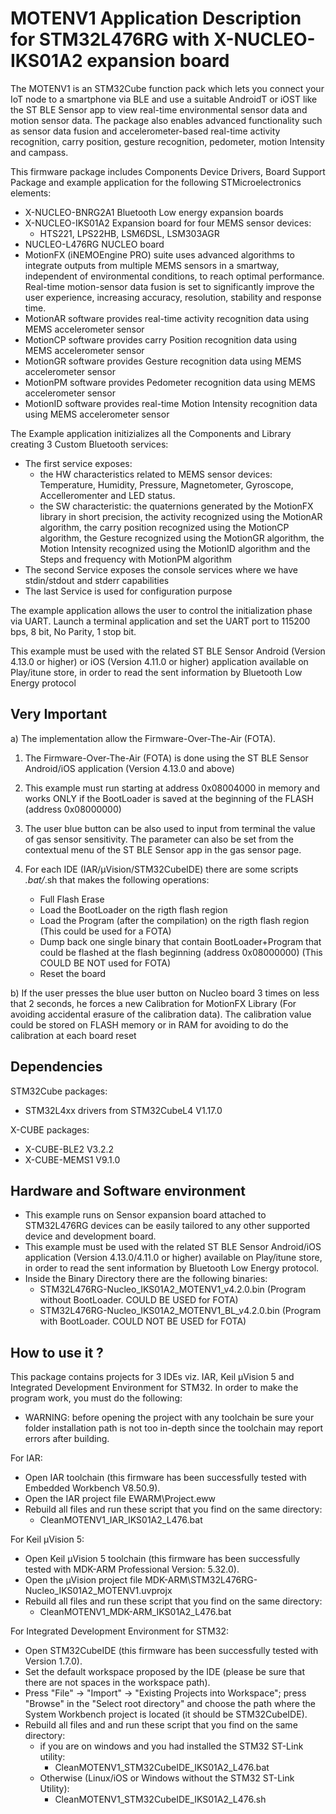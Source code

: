 # MOTENV1 Application Description for STM32L476RG with X-NUCLEO-IKS01A2 expansion board

The MOTENV1 is an STM32Cube function pack which lets you connect your IoT node to a smartphone via BLE and use a suitable AndroidT or iOST like the ST BLE Sensor app to view real-time environmental sensor data and motion sensor data.
The package also enables advanced functionality such as sensor data fusion and accelerometer-based real-time activity recognition, carry position, gesture recognition, pedometer, motion Intensity and campass.  

This firmware package includes Components Device Drivers, Board Support Package and example application for the following STMicroelectronics elements:
 - X-NUCLEO-BNRG2A1 Bluetooth Low energy expansion boards
 - X-NUCLEO-IKS01A2 Expansion board for four MEMS sensor devices:
   - HTS221, LPS22HB, LSM6DSL, LSM303AGR
 - NUCLEO-L476RG NUCLEO board
 - MotionFX (iNEMOEngine PRO) suite uses advanced algorithms to integrate outputs
 from multiple MEMS sensors in a smartway, independent of environmental conditions,
 to reach optimal performance. Real-time motion-sensor data fusion is set to significantly
 improve the user experience, increasing accuracy, resolution, stability and response time.
 - MotionAR software provides real-time activity recognition data
 using MEMS accelerometer sensor
 - MotionCP software provides carry Position recognition data
 using MEMS accelerometer sensor
 - MotionGR software provides Gesture recognition data
 using MEMS accelerometer sensor
 - MotionPM software provides Pedometer recognition data
 using MEMS accelerometer sensor
 - MotionID software provides real-time Motion Intensity recognition data
 using MEMS accelerometer sensor
 
The Example application initizializes all the Components and Library creating 3 Custom Bluetooth services:
 - The first service exposes:
   - the HW characteristics related to MEMS sensor devices: Temperature, Humidity,
     Pressure, Magnetometer, Gyroscope, Accelleromenter and LED status.
   - the SW characteristic: the quaternions generated by the MotionFX library 
     in short precision, the activity recognized using the MotionAR algorithm, the carry position
     recognized using the MotionCP algorithm, the Gesture recognized using the MotionGR algorithm,
     the Motion Intensity recognized using the MotionID algorithm and the Steps and frequency with MotionPM algorithm
 - The second Service exposes the console services where we have stdin/stdout and stderr capabilities
 - The last Service is used for configuration purpose

The example application allows the user to control the initialization phase via UART.
Launch a terminal application and set the UART port to 115200 bps, 8 bit, No Parity, 1 stop bit.
 
This example must be used with the related ST BLE Sensor Android (Version 4.13.0 or higher) or iOS (Version 4.11.0 or higher) application available on Play/itune store,
in order to read the sent information by Bluetooth Low Energy protocol

## Very Important

a) The implementation allow the Firmware-Over-The-Air (FOTA).
 
 1) The Firmware-Over-The-Air (FOTA) is done using the ST BLE Sensor Android/iOS application (Version 4.13.0 and above)
 
 2) This example must run starting at address 0x08004000 in memory and works ONLY if the BootLoader 
 is saved at the beginning of the FLASH (address 0x08000000)
 
 3) The user blue button can be also used to input from terminal the value of gas sensor sensitivity.
    The parameter can also be set from the contextual menu of the ST BLE Sensor app in the gas sensor page.
 
 4) For each IDE (IAR/µVision/STM32CubeIDE) there are some scripts *.bat/*.sh that makes the following operations:
    - Full Flash Erase
    - Load the BootLoader on the rigth flash region
    - Load the Program (after the compilation) on the rigth flash region (This could be used for a FOTA)
    - Dump back one single binary that contain BootLoader+Program that could be 
      flashed at the flash beginning (address 0x08000000) (This COULD BE NOT used for FOTA)
    - Reset the board
	
b) If the user presses the blue user button on Nucleo board 3 times on less that 2 seconds, he forces a new
   Calibration for MotionFX Library (For avoiding accidental erasure of the calibration data).
   The calibration value could be stored on FLASH memory or in RAM for avoiding to do the calibration at each board reset

## Dependencies

STM32Cube packages:
  - STM32L4xx drivers from STM32CubeL4 V1.17.0
  
X-CUBE packages:
  - X-CUBE-BLE2 V3.2.2
  - X-CUBE-MEMS1 V9.1.0

## Hardware and Software environment

- This example runs on Sensor expansion board attached to STM32L476RG devices can be easily tailored to any other supported device and development board.
- This example must be used with the related ST BLE Sensor Android/iOS application (Version 4.13.0/4.11.0 or higher) available on Play/itune store, in order to read the sent information by Bluetooth Low Energy protocol.
- Inside the Binary Directory there are the following binaries:
  - STM32L476RG-Nucleo_IKS01A2_MOTENV1_v4.2.0.bin				(Program without BootLoader. COULD BE USED     for FOTA)
  - STM32L476RG-Nucleo_IKS01A2_MOTENV1_BL_v4.2.0.bin			(Program with BootLoader.    COULD NOT BE USED for FOTA)

## How to use it ?

This package contains projects for 3 IDEs viz. IAR, Keil µVision 5 and Integrated Development Environment for STM32. 
In order to make the  program work, you must do the following:
 - WARNING: before opening the project with any toolchain be sure your folder
   installation path is not too in-depth since the toolchain may report errors
   after building.

For IAR:
 - Open IAR toolchain (this firmware has been successfully tested with Embedded Workbench V8.50.9).
 - Open the IAR project file EWARM\Project.eww
 - Rebuild all files and run these script that you find on the same directory:
   - CleanMOTENV1_IAR_IKS01A2_L476.bat

For Keil µVision 5:
 - Open Keil µVision 5 toolchain (this firmware has been successfully tested with MDK-ARM Professional Version: 5.32.0).
 - Open the µVision project file MDK-ARM\STM32L476RG-Nucleo_IKS01A2_MOTENV1.uvprojx
 - Rebuild all files and run these script that you find on the same directory:
   - CleanMOTENV1_MDK-ARM_IKS01A2_L476.bat
 
For Integrated Development Environment for STM32:
 - Open STM32CubeIDE (this firmware has been successfully tested with Version 1.7.0).
 - Set the default workspace proposed by the IDE (please be sure that there are not spaces in the workspace path).
 - Press "File" -> "Import" -> "Existing Projects into Workspace"; press "Browse" in the "Select root directory" and choose the path where the System
   Workbench project is located (it should be STM32CubeIDE). 
 - Rebuild all files and and run these script that you find on the same directory:
   - if you are on windows and you had installed the STM32 ST-Link utility:
	 - CleanMOTENV1_STM32CubeIDE_IKS01A2_L476.bat
   - Otherwise (Linux/iOS or Windows without the STM32 ST-Link Utility):
	 - CleanMOTENV1_STM32CubeIDE_IKS01A2_L476.sh
